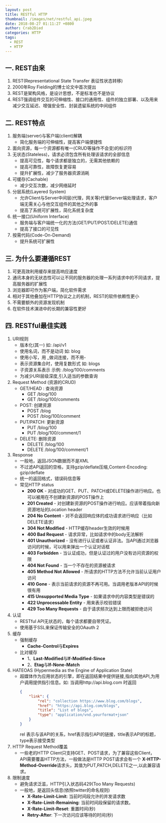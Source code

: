 ```yaml
---
layout: post
title: RESTful HTTP
thumbnail: /images/net/restful_api.jpeg
date: 2018-08-27 01:11:27 +0800
author: Crab2Died
categories: HTTP
tags: 
  - REST
  - HTTP
---
```


## 一. REST由来
  1. REST(Representational State Transfer 表征性状态转移)
  2. 2000年Roy Fielding的博士论文中首次提出
  3. REST是架构风格，是设计思想，不是标准也不是协议
  4. REST强调组件交互的可伸缩性、接口的通用性、组件的独立部署、以及用来减少交互延迟、增强安全性、封装遗留系统的中间组件

## 二. REST特点
  1. 服务端(server)与客户端(client)解耦
     - 简化服务端的可伸缩性，提高客户端便捷性
  2. 面向资源，每一个资源都有唯一(CRUD等操作不会变)的标识符
  3. 无状态(Stateless)，请求必须包含所有处理该请求的全部信息
     - 提高可见性，每个请求都是独立的，无需其他依赖的
     - 提高可靠性，故障恢复更容易
     - 提升扩展性，减少了服务器资源消耗
  4. 可缓存(Cachable)
     - 减少交互次数，减少网络延时
  5. 分层系统(Layered System)
     - 允许Client与Server中间层(代理，网关等)代替Server端处理请求，客户端无需关心与他交互组件的其他之外的事
     - 提高了系统可扩展性，简化系统复杂度
  6. 统一接口(Uniform Interface)
     - 服务端与客户端统一化的方法(GET/PUT/POST/DELETE)通信
     - 提高了接口的可见性
  7. 按需代码(Code-On-Demand)
     - 提升系统可扩展性

## 三. 为什么要遵循REST
  1. 可更高效利用缓存来提高响应速度
  2. 通讯本身的无状态性可以让不同的服务器的处理一系列请求中的不同请求，提高服务器的扩展性
  3. 浏览器即可作为客户端，简化软件需求
  4. 相对于其他叠加在HTTP协议之上的机制，REST的软件依赖性更小
  5. 不需要额外的资源发现机制
  6. 在软件技术演进中的长期的兼容性更好

## 四. RESTful最佳实践
  1. URI规则
     - 版本化(其一)   如: /api/v1
     - 使用名词，而不是动词  如: blog
     - 使用小写，用 _做词连接，而不用-
     - 表示资源集合时，使用复数形式     如: blogs
     - 子资源关系表示   示例: /blog/100/comments
     - 为减少URI层级深度,引入适当的参数查询
  2. Request Method  (资源的CRUD)
     - GET/HEAD : 查询资源
       - GET /blog/100
       - GET /blog/100/comments
     - POST: 创建资源
       - POST /blog
       - POST /blog/100/comment
     - PUT/PATCH: 更新资源
       - PUT /blog/100
       - PUT /blog/100/comment/1
     - DELETE: 删除资源
       - DELETE /blog/100
       - DELETE /blog/100/comment/1
  3. Response
     - 一般地，返回JSON数据而不是XML
     - 不过滤API返回的空格，支持gzip/deflate压缩,Content-Encoding: gzip/deflate
     - 统一的返回格式，错误码信息等
     - 常见HTTP status
       - **200   OK** - 对成功的GET、PUT、PATCH或DELETE操作进行响应。也可以被用在不创建新资源的POST操作上
       - **201   Created** - 对创建新资源的POST操作进行响应。应该带着指向新资源地址的Location header
       - **204   No Content** - 对不会返回响应体的成功请求进行响应（比如DELETE请求）
       - **304   Not Modified** - HTTP缓存header生效的时候用
       - **400   Bad Request** - 请求异常，比如请求中的body无法解析
       - **401   Unauthorized** - 没有进行认证或者认证非法。当API通过浏览器访问的时候，可以用来弹出一个认证对话框
       - **403   Forbidden** - 当认证成功，但是认证过的用户没有访问资源的权限
       - **404   Not Found** - 当一个不存在的资源被请求
       - **405   Method Not Allowed** - 所请求的HTTP方法不允许当前认证用户访问
       - **410   Gone** - 表示当前请求的资源不再可用。当调用老版本API的时候很有用
       - **415   Unsupported Media Type** - 如果请求中的内容类型是错误的
       - **422   Unprocessable Entity** - 用来表示校验错误
       - **429   Too Many Requests** - 由于请求频次达到上限而被拒绝访问
  4. 认证
     - RESTful API无状态的，每个请求都要自带凭证。
     - 使用基于SSL来保证传输安全的OAauth 2
  5. 缓存
     - 强制缓存
       - **Cache-Control**与**Expires**
     - 比对缓存
       - 1、**Last-Modified**与**If-Modified-Since**
       - 2、**Etag**与**If-None-Match**
  6. HATEOAS (Hypermedia as the Engine of Application State)
     - 超媒体作为应用状态的引擎，即在返回结果中提供链接,指向其他API,为用户调用提供指引信息。如: 当调用http://api.blog.com 时返回
       ```json
       {
           "link": {
               "rel": "collection https://www.blog.com/blogs",
               "href": "https://api.blog.com/blogs",
               "title": "List of blogs",
               "type": "application/vnd.yourformat+json"
           }
       }
       ```
       rel 表示与该API的关系，href表示指引API的链接，title表示API的标题，type表示接受类型
  7. HTTP Request Method覆盖
     - 一些老的HTTP Client只支持GET、POST请求，为了兼容这些Client，API需要覆盖HTTP方法，一般做法是HTTP POST请求会有一个
       **X-HTTP-Method-Override**请求头，其值为PUT,PATCH,DELETE之一,以此兼容请求。
  8. 限制速度
     - 避免请求泛滥，HTTP引入状态码429(Too Many Requests)
     - 一般地，是返回头信息(依照twitter的命名规则)
       - **X-Rate-Limit-Limit**: 当前时间段允许的并发请求数
       - **X-Rate-Limit-Remaining**: 当前时间段保留的请求数。
       - **X-Rate-Limit-Reset**: 重置时间(秒)
       - **Retry-After**: 下一次访问应该等待的时间(秒)
